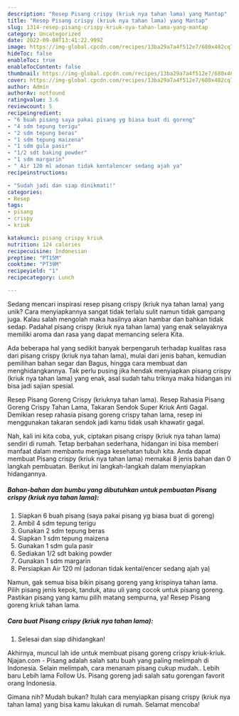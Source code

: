 ```yaml
---
description: "Resep Pisang crispy (kriuk nya tahan lama) yang Mantap"
title: "Resep Pisang crispy (kriuk nya tahan lama) yang Mantap"
slug: 1314-resep-pisang-crispy-kriuk-nya-tahan-lama-yang-mantap
category: Uncategorized
date: 2022-09-08T13:41:22.999Z
image: https://img-global.cpcdn.com/recipes/13ba29a7a4f512e7/680x482cq70/pisang-crispy-kriuk-nya-tahan-lama-foto-resep-utama.jpg
hideToc: false
enableToc: true
enableTocContent: false
thumbnail: https://img-global.cpcdn.com/recipes/13ba29a7a4f512e7/680x482cq70/pisang-crispy-kriuk-nya-tahan-lama-foto-resep-utama.jpg
cover: https://img-global.cpcdn.com/recipes/13ba29a7a4f512e7/680x482cq70/pisang-crispy-kriuk-nya-tahan-lama-foto-resep-utama.jpg
author: Admin
authorAv: notfound
ratingvalue: 3.6
reviewcount: 5
recipeingredient:
- "6 buah pisang saya pakai pisang yg biasa buat di goreng"
- "4 sdm tepung terigu"
- "2 sdm tepung beras"
- "1 sdm tepung maizena"
- "1 sdm gula pasir"
- "1/2 sdt baking powder"
- "1 sdm margarin"
- " Air 120 ml adonan tidak kentalencer sedang ajah ya"
recipeinstructions:

- "Sudah jadi dan siap dinikmati!"
categories:
- Resep
tags:
- pisang
- crispy
- kriuk

katakunci: pisang crispy kriuk 
nutrition: 124 calories
recipecuisine: Indonesian
preptime: "PT15M"
cooktime: "PT39M"
recipeyield: "1"
recipecategory: Lunch

---
```





Sedang mencari inspirasi resep pisang crispy (kriuk nya tahan lama) yang unik? Cara menyiapkannya sangat tidak terlalu sulit namun tidak gampang juga. Kalau salah mengolah maka hasilnya akan hambar dan bahkan tidak sedap. Padahal pisang crispy (kriuk nya tahan lama) yang enak selayaknya memiliki aroma dan rasa yang dapat memancing selera Kita.





Ada beberapa hal yang sedikit banyak berpengaruh terhadap kualitas rasa dari pisang crispy (kriuk nya tahan lama), mulai dari jenis bahan, kemudian pemilihan bahan segar dan Bagus, hingga cara membuat dan menghidangkannya. Tak perlu pusing jika hendak menyiapkan pisang crispy (kriuk nya tahan lama) yang enak,      asal sudah tahu triknya maka hidangan ini bisa jadi sajian spesial.














Resep Pisang Goreng Crispy (kriuknya tahan lama). Resep Rahasia Pisang Goreng Crispy Tahan Lama, Takaran Sendok Super Kriuk Anti Gagal. Demikian resep rahasia pisang goreng crispy tahan lama, resep ini menggunakan takaran sendok jadi kamu tidak usah khawatir gagal.






Nah, kali ini kita coba, yuk, ciptakan pisang crispy (kriuk nya tahan lama) sendiri di rumah. Tetap berbahan sederhana, hidangan ini bisa memberi manfaat dalam membantu menjaga kesehatan tubuh kita. Anda dapat membuat Pisang crispy (kriuk nya tahan lama) memakai 8 jenis bahan dan 0 langkah pembuatan. Berikut ini langkah-langkah dalam menyiapkan hidangannya.

<!--inarticleads1-->

##### Bahan-bahan dan bumbu yang dibutuhkan untuk pembuatan Pisang crispy (kriuk nya tahan lama):

1. Siapkan 6 buah pisang (saya pakai pisang yg biasa buat di goreng)
1. Ambil 4 sdm tepung terigu
1. Gunakan 2 sdm tepung beras
1. Siapkan 1 sdm tepung maizena
1. Gunakan 1 sdm gula pasir
1. Sediakan 1/2 sdt baking powder
1. Gunakan 1 sdm margarin
1. Persiapkan  Air 120 ml (adonan tidak kental/encer sedang ajah ya)


Namun, gak semua bisa bikin pisang goreng yang krispinya tahan lama. Pilih pisang jenis kepok, tanduk, atau uli yang cocok untuk pisang goreng. Pastikan pisang yang kamu pilih matang sempurna, ya! Resep Pisang goreng kriuk tahan lama. 

<!--inarticleads2-->

##### Cara buat Pisang crispy (kriuk nya tahan lama):


1. Selesai dan siap dihidangkan!

Akhirnya, muncul lah ide untuk membuat pisang goreng crispy kriuk-kriuk. Njajan.com - Pisang adalah salah satu buah yang paling melimpah di Indonesia. Selain melimpah, cara menanam pisang cukup mudah.. Lebih baru Lebih lama Follow Us. Pisang goreng jadi salah satu gorengan favorit orang Indonesia. 

Gimana nih? Mudah bukan? Itulah cara menyiapkan pisang crispy (kriuk nya tahan lama) yang bisa kamu lakukan di rumah. Selamat mencoba!
